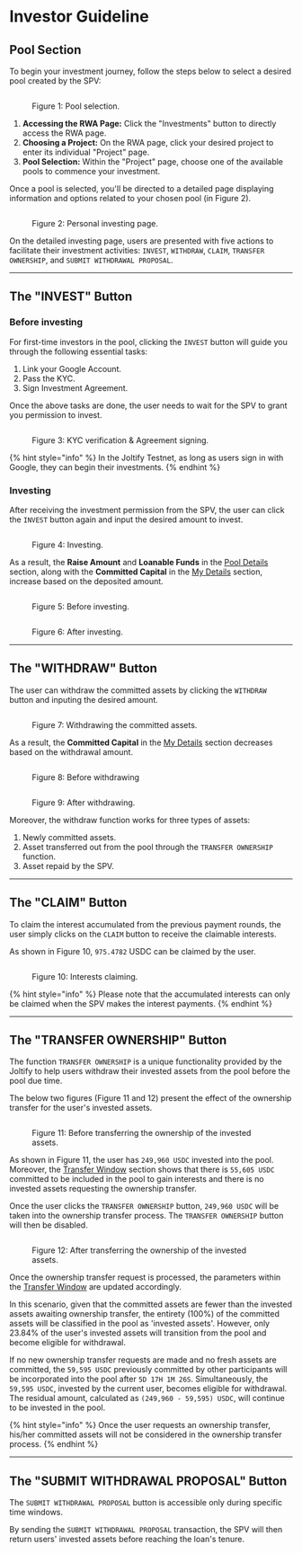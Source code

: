 # Investor Guideline

## Pool Section

To begin your investment journey, follow the steps below to select a desired pool created by the SPV:

<figure><img src="../../.gitbook/assets/rwa0 (1).png" alt=""><figcaption><p>Figure 1: Pool selection.</p></figcaption></figure>

1. **Accessing the RWA Page:** Click the "Investments" button to directly access the RWA page.
2. **Choosing a Project:** On the RWA page, click your desired project to enter its individual "Project" page.
3. **Pool Selection:** Within the "Project" page, choose one of the available pools to commence your investment.

Once a pool is selected, you'll be directed to a detailed page displaying information and options related to your chosen pool (in Figure 2).

<figure><img src="../../.gitbook/assets/rwa3 (1).jpg" alt=""><figcaption><p>Figure 2: Personal investing page.</p></figcaption></figure>

On the detailed investing page, users are presented with five actions to facilitate their investment activities: `INVEST`, `WITHDRAW`, `CLAIM`, `TRANSFER OWNERSHIP`, and `SUBMIT WITHDRAWAL PROPOSAL`.

***

## The "INVEST" Button

### Before investing

For first-time investors in the pool, clicking the `INVEST` button will guide you through the following essential tasks:

1. Link your Google Account.
2. Pass the KYC.
3. Sign Investment Agreement.

Once the above tasks are done, the user needs to wait for the SPV to grant you permission to invest.

<figure><img src="../../.gitbook/assets/rwa_invest_11.png" alt=""><figcaption><p>Figure 3: KYC verification &#x26; Agreement signing.</p></figcaption></figure>

{% hint style="info" %}
In the Joltify Testnet, as long as users sign in with Google, they can begin their investments.
{% endhint %}

### Investing

After receiving the investment permission from the SPV, the user can click the `INVEST` button again and input the desired amount to invest.

<figure><img src="../../.gitbook/assets/rwa_invest_3.png" alt=""><figcaption><p>Figure 4: Investing.</p></figcaption></figure>

As a result, the **Raise Amount** and **Loanable Funds** in the [Pool Details](investor-guideline.md#pool-details) section, along with the **Committed Capital** in the [My Details](investor-guideline.md#my-details) section, increase based on the deposited amount.

<figure><img src="../../.gitbook/assets/rwa_invest_before.png" alt=""><figcaption><p>Figure 5: Before investing.</p></figcaption></figure>

<figure><img src="../../.gitbook/assets/rwa_invest_after (1).jpg" alt=""><figcaption><p>Figure 6: After investing.</p></figcaption></figure>

***

## The "WITHDRAW" Button

The user can withdraw the committed assets by clicking the `WITHDRAW` button and inputing the desired amount.

<figure><img src="../../.gitbook/assets/rwa_withdraw_1.png" alt=""><figcaption><p>Figure 7: Withdrawing the committed assets.</p></figcaption></figure>

As a result, the **Committed Capital** in the [My Details](investor-guideline.md#my-details) section decreases based on the withdrawal amount.

<figure><img src="../../.gitbook/assets/rwa_withdraw_before.jpg" alt=""><figcaption><p>Figure 8: Before withdrawing</p></figcaption></figure>

<figure><img src="../../.gitbook/assets/rwa_withdraw_after.jpg" alt=""><figcaption><p>Figure 9: After withdrawing.</p></figcaption></figure>

Moreover, the withdraw function works for three types of assets:

1. Newly committed assets.
2. Asset transferred out from the pool through the `TRANSFER OWNERSHIP` function.
3. Asset repaid by the SPV.

***

## The "CLAIM" Button

To claim the interest accumulated from the previous payment rounds, the user simply clicks on the `CLAIM` button to receive the claimable interests.

As shown in Figure 10, `975.4782` USDC can be claimed by the user.

<figure><img src="../../.gitbook/assets/rwa_claim.jpg" alt=""><figcaption><p>Figure 10: Interests claiming.</p></figcaption></figure>

{% hint style="info" %}
Please note that the accumulated interests can only be claimed when the SPV makes the interest payments.
{% endhint %}

***

## The "TRANSFER OWNERSHIP" Button

The function `TRANSFER OWNERSHIP` is a unique functionality provided by the Joltify to help users withdraw their invested assets from the pool before the pool due time.

The below two figures (Figure 11 and 12) present the effect of the ownership transfer for the user's invested assets.

<figure><img src="../../.gitbook/assets/rwa_ownership_before.png" alt=""><figcaption><p>Figure 11: Before transferring the ownership of the invested assets.</p></figcaption></figure>

As shown in Figure 11, the user has `249,960 USDC` invested into the pool. Moreover, the [Transfer Window](notation-explanation.md#transfer-window) section shows that there is `55,605 USDC` committed to be included in the pool to gain interests and there is no invested assets requesting the ownership transfer.

Once the user clicks the `TRANSFER OWNERSHIP` button, `249,960 USDC` will be taken into the ownership transfer process. The `TRANSFER OWNERSHIP` button will then be disabled.

<figure><img src="../../.gitbook/assets/rwa_ownership_after.png" alt=""><figcaption><p>Figure 12: After transferring the ownership of the invested assets.</p></figcaption></figure>

Once the ownership transfer request is processed, the parameters within the [Transfer Window](notation-explanation.md#transfer-window) are updated accordingly.

In this scenario, given that the committed assets are fewer than the invested assets awaiting ownership transfer, the entirety (100%) of the committed assets will be classified in the pool as 'invested assets'. However, only 23.84% of the user's invested assets will transition from the pool and become eligible for withdrawal.

If no new ownership transfer requests are made and no fresh assets are committed, the `59,595 USDC` previously committed by other participants will be incorporated into the pool after `5D 17H 1M 26S`. Simultaneously, the `59,595 USDC`, invested by the current user, becomes eligible for withdrawal. The residual amount, calculated as `(249,960 - 59,595) USDC`, will continue to be invested in the pool.

{% hint style="info" %}
Once the user requests an ownership transfer, his/her committed assets will not be considered in the ownership transfer process.
{% endhint %}

***

## The "SUBMIT WITHDRAWAL PROPOSAL" Button

The `SUBMIT WITHDRAWAL PROPOSAL` button is accessible only during specific time windows.

By sending the `SUBMIT WITHDRAWAL PROPOSAL` transaction, the SPV will then return users' invested assets before reaching the loan's tenure.
